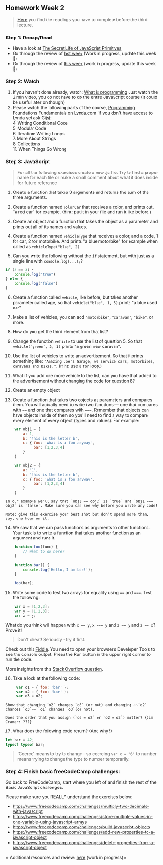 ## Homework Week 2

>[Here](https://github.com/HackYourFuture/JavaScript/tree/master/Week2/README.md) you find the readings you have to complete before the third lecture.

### Step 1: Recap/Read

- Have a look at [The Secret Life of JavaScript Primitives](https://javascriptweblog.wordpress.com/2010/09/27/the-secret-life-of-javascript-primitives/)
- Go through the review of [last week](https://github.com/HackYourFuture/JavaScript/blob/master/Week1/REVIEW.md) (Work in progress, update this week :wrench:)
- Go through the review of [this week](https://github.com/HackYourFuture/JavaScript/blob/master/Week2/REVIEW.md) (work in progress, update this week :nut_and_bolt:)

### Step 2: Watch

1. If you haven't done already, watch: [What is programming](https://www.khanacademy.org/computing/computer-programming/programming/intro-to-programming/v/programming-intro) Just watch the 2 min video, you do not have to do the entire JavaScript course (It could be useful later on though). 
2. Please watch the following parts of the course, [Programming Foundations Fundamentals](https://www.lynda.com/Programming-Foundations-tutorials/Welcome/83603/90426-4.html) on Lynda.com (if you don't have access to Lynda yet ask Gijs):
    <br>4. Writing Conditional Code
    <br>5. Modular Code
    <br>6. Iteration: Writing Loops
    <br>7. More About Strings
    <br>8. Collections
    <br>11. When Things Go Wrong 

### Step 3: JavaScript
> For all the following exercises create a new .js file. Try to find a proper name for each file or make a small comment about what it does inside for future reference

1. Create a function that takes 3 arguments and returns the sum of the three arguments.

2. Create a function named `colorCar` that receives a color, and prints out, "a red car" for example. (Hint: put it in your file and run it like before.)

3. Create an object and a function that takes the object as a parameter and prints out all of its names and values.

4. Create a function named `vehicleType` that receives a color, and a code, 1 for car, 2 for motorbike. And prints "a blue motorbike" for example when called as `vehicleType("blue", 2)`

5. Can you write the following without the `if` statement, but with just as a single line with `console.log(...);`?
```js
if (3 == 3) {
    console.log("true")
} else {
    console.log("false")
}
```

6. Create a function called `vehicle`, like before, but takes another parameter called age, so that `vehicle("blue", 1, 5)` prints "a blue used car"

7. Make a list of vehicles, you can add `"motorbike"`, `"caravan"`, `"bike"`, or more.

8. How do you get the third element from that list?

9. Change the function `vehicle` to use the list of question 5. So that `vehicle("green", 3, 1)` prints "a green new caravan".

10. Use the list of vehicles to write an advertisement. So that it prints something like: `"Amazing Joe's Garage, we service cars, motorbikes, caravans and bikes."`. (Hint: use a `for` loop.)

11. What if you add one more vehicle to the list, can you have that added to the advertisement without changing the code for question 8?

12. Create an empty object

13. Create a function that takes two objects as parameters and compares them. You will actually need to write two functions — one that compares with `==` and one that compares with `===`. Remember that objects can have objects inside of them so you'll need to find a way to compare every element of every object (types and values). For example: 

```js
    var obj1 = {
        a: 1, 
        b: 'this is the letter b', 
        c: { foo: 'what is a foo anyway', 
             bar: [1,2,3,4]
        }
    }
    
    var obj2 = {
        a: '1', 
        b: 'this is the letter b', 
        c: { foo: 'what is a foo anyway', 
             bar: [1,2,3,4]
        }
    }
```

    In our example we'll say that `obj1 == obj2` is `true` and `obj1 === obj2` is `false`. Make sure you can see why before you write any code!
    
    Note: give this exercise your best shot but don’t spend more than, say, one hour on it.

14. We saw that we can pass functions as arguments to other functions. Your task is to write a function that takes another function as an argument and runs it. 

```js
    function foo(func) {
        // What to do here? 
    }
    
    function bar() {
        console.log('Hello, I am bar!');
    }
    
    foo(bar);
```


15. Write some code to test two arrays for equality using `==` and `===`. Test the following:
    
```js
    var x = [1,2,3];
    var y = [1,2,3];
    var z = y;
```

What do you think will happen with `x == y`, `x === y` and `z == y` and `z == x`? Prove it!
    
> Don't cheat! Seriously - try it first.
    

Check out this [Fiddle](http://jsfiddle.net/jimschubert/85M4z/). You need to open your browser’s Developer Tools to see the console output. Press the Run button in the upper right corner to run the code.

More insights from this [Stack Overflow question](http://stackoverflow.com/questions/22395357/how-to-compare-two-arrays-are-equal-using-javascript).


16. Take a look at the following code: 

```js
     var o1 = { foo: 'bar' };
     var o2 = { foo: 'bar' };
     var o3 = o2;

```

    Show that changing `o2` changes `o3` (or not) and changing ~~`o2` changes `o3`~~ `o1` changes `o3`(or not). 
    
    Does the order that you assign (`o3 = o2` or `o2 = o3`) matter? {Jim Cramer: ???}

17. What does the following code return? (And why?)
```js
let bar = 42; 
typeof typeof bar;
```

 
> ‘Coerce' means to try to change - so coercing `var x = '6'` to number means trying to change the type to number temporarily. 

### Step 4: **Finish basic freeCodeCamp challenges:**

Go back to FreeCodeCamp, start where you left of and finish the rest of the Basic JavaScript challenges.

Please make sure you REALLY understand the exercises below:
- https://www.freecodecamp.com/challenges/multiply-two-decimals-with-javascript
- https://www.freecodecamp.com/challenges/store-multiple-values-in-one-variable-using-javascript-arrays
- https://www.freecodecamp.com/challenges/build-javascript-objects
- https://www.freecodecamp.com/challenges/add-new-properties-to-a-javascript-object
- https://www.freecodecamp.com/challenges/delete-properties-from-a-javascript-object

:star: Additional resources and review: [here](https://github.com/HackYourFuture/JavaScript/tree/master/Week2/REVIEW.md) (work in progress):star:

